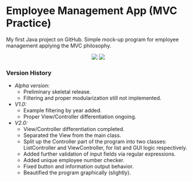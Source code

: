 # Employee Management App (MVC Practice)
My first Java project on GitHub. Simple mock-up program for employee management applying the MVC philosophy.

<p align="center">
  <img src="https://github.com/MaBerGal/PracticeMVC/assets/148444718/562270b5-2403-4be1-a551-d0e021cbf0f3" />
  <img src="https://github.com/MaBerGal/PracticeMVC/assets/148444718/ff751d67-bfba-41de-907c-3c95870a123f" />
</p>

### Version History
* _Alpha version:_
  - Preliminary skeletal release.
  - Filtering and proper modularization still not implemented.
* _V1.0:_
  - Example filtering by year added.
  - Proper View/Controller differentiation ongoing.
* _V2.0:_
  - View/Controller differentiation completed.
  - Separated the View from the main class.
  - Split up the Controller part of the program into two classes: ListController and ViewController, for list and GUI logic respectively.
  - Added further validation of input fields via regular expressions.
  - Added unique employee number checker.
  - Fixed button and information output behavior.
  - Beautified the program graphically (slightly).
